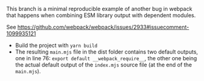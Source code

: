 This branch is a minimal reproducible example of another bug in webpack that happens
when combining ESM library output with dependent modules.

See https://github.com/webpack/webpack/issues/2933#issuecomment-1099935121

- Build the project with `yarn build`
- The resulting `main.mjs` file in the dist folder contains two default outputs,
  one in line 76: `export default __webpack_require__`, the other one being the
  actual default output of the `index.mjs` source file (at the end of the `main.mjs`).

